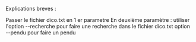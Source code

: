 Explications breves :

Passer le fichier dico.txt en 1 er parametre
En deuxième paramètre : utiliser l'option --recherche pour faire une recherche dans le fichier dico.txt
                                   option --pendu pour faire un pendu
